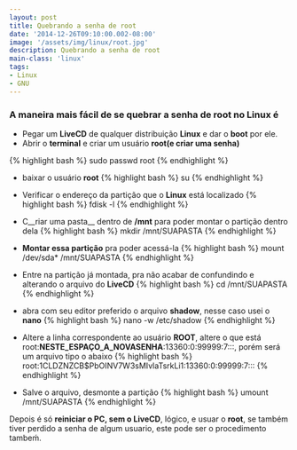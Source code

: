 ```yaml
---
layout: post
title: Quebrando a senha de root
date: '2014-12-26T09:10:00.002-08:00'
image: '/assets/img/linux/root.jpg'
description: Quebrando a senha de root
main-class: 'linux'
tags:
- Linux
- GNU
---
```


### A maneira mais fácil de se quebrar a senha de root no Linux é

- Pegar um __LiveCD__ de qualquer distribuição __Linux__ e dar o __boot__ por ele.
- Abrir o __terminal__ e criar um usuário __root(e criar uma senha)__

{% highlight bash %}
sudo passwd root
{% endhighlight %}

- baixar o usuário __root__
{% highlight bash %}
su
{% endhighlight %}

- Verificar o endereço da partição que o __Linux__ está localizado
{% highlight bash %}
fdisk -l
{% endhighlight %}

- C__riar uma pasta__ dentro de __/mnt__ para poder montar o partição dentro dela
{% highlight bash %}
mkdir /mnt/SUAPASTA
{% endhighlight %}

- __Montar essa partição__ pra poder acessá-la
{% highlight bash %}
mount /dev/sda* /mnt/SUAPASTA
{% endhighlight %}

- Entre na partição já montada, pra não acabar de confundindo e alterando o arquivo do __LiveCD__
{% highlight bash %}
cd /mnt/SUAPASTA
{% endhighlight %}

- abra com seu editor preferido o arquivo __shadow__, nesse caso usei o __nano__
{% highlight bash %}
nano -w /etc/shadow
{% endhighlight %}

- Altere a linha correspondente ao usuário __ROOT__, altere o que está root:__NESTE_ESPAÇO_A_NOVASENHA__:13360:0:99999:7:::, porém será um arquivo tipo o abaixo
{% highlight bash %}
root:$1$CLDZNZCB$PbOINV7W3sMIvlaTsrkLi1:13360:0:99999:7::: 
{% endhighlight %}

- Salve o arquivo, desmonte a partição
{% highlight bash %}
umount /mnt/SUAPASTA
{% endhighlight %}

Depois é só __reiniciar o PC, sem o LiveCD__, lógico, e usuar o __root__, se também tiver perdido a senha de algum usuario, este pode ser o procedimento tambeḿ.

<script async src="https://pagead2.googlesyndication.com/pagead/js/adsbygoogle.js"></script>

<!-- Informat -->
<ins class="adsbygoogle"
 style="display:block"
 data-ad-client="ca-pub-2838251107855362"
 data-ad-slot="2327980059"
 data-ad-format="auto"
 data-full-width-responsive="true"></ins>

<script>
(adsbygoogle = window.adsbygoogle || []).push({});
</script>

